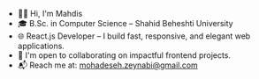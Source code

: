 - 👩‍💻 Hi, I'm Mahdis
- 🎓 B.Sc. in Computer Science – Shahid Beheshti University
- 🌐 React.js Developer – I build fast, responsive, and elegant web applications.
- 🤝 I'm open to collaborating on impactful frontend projects.
- 📬 Reach me at: mohadeseh.zeynabi@gmail.com




<!---
CallMeMahdis/CallMeMahdis is a ✨ special ✨ repository because its `README.md` (this file) appears on your GitHub profile.
You can click the Preview link to take a look at your changes.
--->
